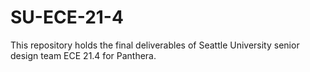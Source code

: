 # SU-ECE-21-4

This repository holds the final deliverables of Seattle University senior design team ECE 21.4 for Panthera.

